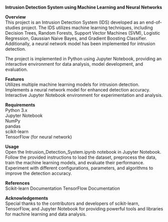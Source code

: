 **Intrusion Detection System using Machine Learning and Neural Networks** <br>

**Overview**<br>
This project is an Intrusion Detection System (IDS) developed as an end-of-studies project. The IDS utilizes machine learning techniques, including Decision Trees, Random Forests, Support Vector Machines (SVM), Logistic Regression, Gaussian Naive Bayes, and Gradient Boosting Classifier. Additionally, a neural network model has been implemented for intrusion detection.<br>

The project is implemented in Python using Jupyter Notebook, providing an interactive environment for data analysis, model development, and evaluation.<br>

**Features**<br>
Utilizes multiple machine learning models for intrusion detection.<br>
Implements a neural network model for enhanced detection accuracy.<br>
Interactive Jupyter Notebook environment for experimentation and analysis.<br>

**Requirements**<br>
Python 3.x<br>
Jupyter Notebook<br>
NumPy<br>
pandas<br>
scikit-learn<br>
TensorFlow (for neural network)<br>

**Usage**<br>
Open the Intrusion_Detection_System.ipynb notebook in Jupyter Notebook.<br>
Follow the provided instructions to load the dataset, preprocess the data, train the machine learning models, and evaluate their performance.<br>
Experiment with different configurations, parameters, and algorithms to improve the detection accuracy.<br>

**References**<br>
Scikit-learn Documentation
TensorFlow Documentation

**Acknowledgements**<br>
Special thanks to the contributors and developers of scikit-learn, TensorFlow, and Jupyter Notebook for providing powerful tools and libraries for machine learning and data analysis.
